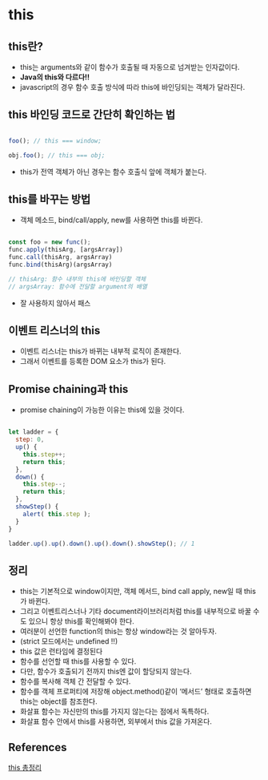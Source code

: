 # this

## this란?

- this는 arguments와 같이 함수가 호출될 때 자동으로 넘겨받는 인자값이다.
- **Java의 this와 다르다!!**
- javascript의 경우 함수 호출 방식에 따라 this에 바인딩되는 객체가 달라진다.

## this 바인딩 코드로 간단히 확인하는 법

```js

foo(); // this === window;

obj.foo(); // this === obj;

```

- this가 전역 객체가 아닌 경우는 함수 호출식 앞에 객체가 붙는다.

## this를 바꾸는 방법

- 객체 메소드, bind/call/apply, new를 사용하면 this를 바뀐다.

```js

const foo = new func();
func.apply(thisArg, [argsArray])
func.call(thisArg, argsArray)
func.bind(thisArg)(argsArray)

// thisArg: 함수 내부의 this에 바인딩할 객체
// argsArray: 함수에 전달할 argument의 배열

```

- 잘 사용하지 않아서 패스

## 이벤트 리스너의 this

- 이벤트 리스너는 this가 바뀌는 내부적 로직이 존재한다.
- 그래서 이벤트를 등록한 DOM 요소가 this가 된다.

## Promise chaining과 this

- promise chaining이 가능한 이유는 this에 있을 것이다.

```js

let ladder = {
  step: 0,
  up() {
    this.step++;
    return this;
  },
  down() {
    this.step--;
    return this;
  },
  showStep() {
    alert( this.step );
  }
}

ladder.up().up().down().up().down().showStep(); // 1

```

## 정리

- this는 기본적으로 window이지만, 객체 메서드, bind call apply, new일 때 this가 바뀐다. 
- 그리고 이벤트리스너나 기타 document라이브러리처럼 this를 내부적으로 바꿀 수도 있으니 항상 this를 확인해봐야 한다.
​
- 여러분이 선언한 function의 this는 항상 window라는 것 알아두자.
- (strict 모드에서는 undefined !!)
​
- this 값은 런타임에 결정된다
- 함수를 선언할 때 this를 사용할 수 있다.
- 다만, 함수가 호출되기 전까지 this엔 값이 할당되지 않는다.
​
- 함수를 복사해 객체 간 전달할 수 있다.
- 함수를 객체 프로퍼티에 저장해 object.method()같이 ‘메서드’ 형태로 호출하면 this는 object를 참조한다.
​
- 화살표 함수는 자신만의 this를 가지지 않는다는 점에서 독특하다.
- 화살표 함수 안에서 this를 사용하면, 외부에서 this 값을 가져온다.

## References

[this 총정리](https://inpa.tistory.com/entry/JS-%F0%9F%93%9A-this-%EC%B4%9D%EC%A0%95%EB%A6%AC)